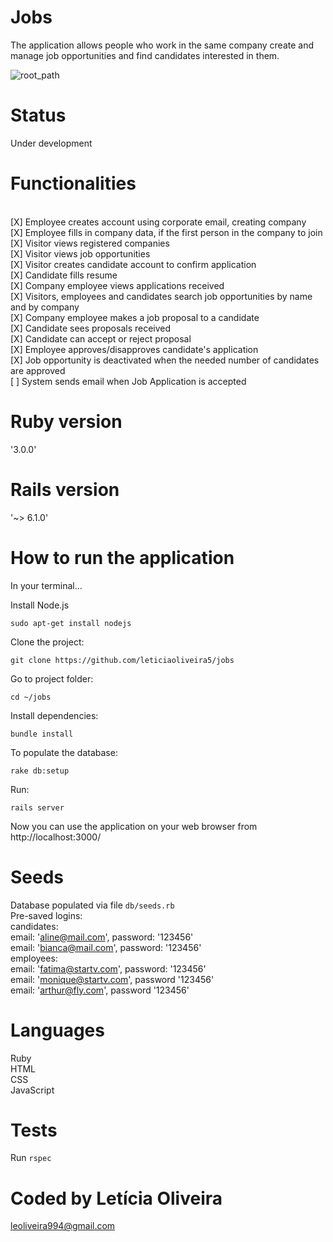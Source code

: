 <h1> Jobs </h1>

The application allows people who work in the same company create and manage job opportunities and find candidates interested in them.

![root_path](root_path.png)

<h1> Status </h1>

Under development

<h1>Functionalities</h1>

<br> [X] Employee creates account using corporate email, creating company
<br> [X] Employee fills in company data, if the first person in the company to join
<BR> [X] Visitor views registered companies
<br> [X] Visitor views job opportunities
<br> [X] Visitor creates candidate account to confirm application
<br> [X] Candidate fills resume
<br> [X] Company employee views applications received
<br> [X] Visitors, employees and candidates search job opportunities by name and by company
<br> [X] Company employee makes a job proposal to a candidate
<br> [X] Candidate sees proposals received
<br> [X] Candidate can accept or reject proposal
<br> [X] Employee approves/disapproves candidate's application
<br> [X] Job opportunity is deactivated when the needed number of candidates are approved
<br> [ ] System sends email when Job Application is accepted

<h1>Ruby version</h1>

'3.0.0'

<h1>Rails version</h1>

'~> 6.1.0'

<h1>How to run the application</h1>

In your terminal...<br>

Install Node.js

<p><code>sudo apt-get install nodejs</code></p>

Clone the project:

<p><code>git clone https://github.com/leticiaoliveira5/jobs</code></p>

Go to project folder:

<p><code>cd ~/jobs</code></p>

Install dependencies:

<p><code>bundle install</code></p>

To populate the database:

<p><code>rake db:setup</code></p>

Run:

<p><code>rails server</code></p>

Now you can use the application on your web browser from http://localhost:3000/

<h1>Seeds</h1>

Database populated via file <code>db/seeds.rb</code>
<br>Pre-saved logins:
<br>candidates:
<br>email: 'aline@mail.com', password: '123456'
<br>email: 'bianca@mail.com', password: '123456'
<br>employees:
<br>email: 'fatima@startv.com', password: '123456'
<br>email: 'monique@startv.com', password '123456'
<br>email: 'arthur@fly.com', password '123456'

<h1>Languages</h1>

Ruby 
<br>HTML 
<br>CSS 
<br>JavaScript 

<h1>Tests</h1>

Run <code>rspec</code>


<h1>Coded by Letícia Oliveira</h1>

leoliveira994@gmail.com